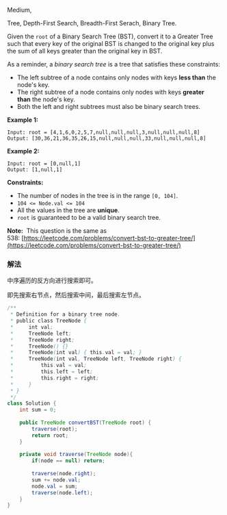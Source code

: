 Medium,  

Tree, Depth-First Search, Breadth-First Serach, Binary Tree.

Given the `root` of a Binary Search Tree (BST), convert it to a Greater Tree such that every key of the original BST is changed to the original key plus the sum of all keys greater than the original key in BST.

As a reminder, a *binary search tree* is a tree that satisfies these constraints:

- The left subtree of a node contains only nodes with keys **less than** the node's key.
- The right subtree of a node contains only nodes with keys **greater than** the node's key.
- Both the left and right subtrees must also be binary search trees.

**Example 1:**

```
Input: root = [4,1,6,0,2,5,7,null,null,null,3,null,null,null,8]
Output: [30,36,21,36,35,26,15,null,null,null,33,null,null,null,8]

```

**Example 2:**

```
Input: root = [0,null,1]
Output: [1,null,1]

```

**Constraints:**

- The number of nodes in the tree is in the range `[0, 104]`.
- `104 <= Node.val <= 104`
- All the values in the tree are **unique**.
- `root` is guaranteed to be a valid binary search tree.

**Note:**
 This question is the same as 538: [https://leetcode.com/problems/convert-bst-to-greater-tree/](https://leetcode.com/problems/convert-bst-to-greater-tree/)

### 解法

中序遍历的反方向进行搜索即可。

即先搜索右节点，然后搜索中间，最后搜索左节点。

```java
/**
 * Definition for a binary tree node.
 * public class TreeNode {
 *     int val;
 *     TreeNode left;
 *     TreeNode right;
 *     TreeNode() {}
 *     TreeNode(int val) { this.val = val; }
 *     TreeNode(int val, TreeNode left, TreeNode right) {
 *         this.val = val;
 *         this.left = left;
 *         this.right = right;
 *     }
 * }
 */
class Solution {
    int sum = 0;
    
    public TreeNode convertBST(TreeNode root) {
        traverse(root);
        return root;
    }
    
    private void traverse(TreeNode node){
        if(node == null) return;
        
        traverse(node.right);
        sum += node.val;
        node.val = sum;
        traverse(node.left);
    }
}
```